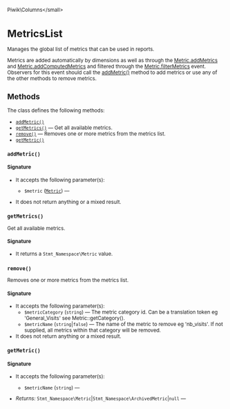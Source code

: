 <small>Piwik\Columns\</small>

MetricsList
===========

Manages the global list of metrics that can be used in reports.

Metrics are added automatically by dimensions as well as through the [Metric.addMetrics](/api-reference/events#metricaddmetrics) and
[Metric.addComputedMetrics](/api-reference/events#metricaddcomputedmetrics) and filtered through the [Metric.filterMetrics](/api-reference/events#metricfiltermetrics) event.
Observers for this event should call the [addMetric()](/api-reference/Piwik/Columns/MetricsList#addmetric) method to add metrics or use any of the other
methods to remove metrics.

Methods
-------

The class defines the following methods:

- [`addMetric()`](#addmetric)
- [`getMetrics()`](#getmetrics) &mdash; Get all available metrics.
- [`remove()`](#remove) &mdash; Removes one or more metrics from the metrics list.
- [`getMetric()`](#getmetric)

<a name="addmetric" id="addmetric"></a>
<a name="addMetric" id="addMetric"></a>
### `addMetric()`

#### Signature

-  It accepts the following parameter(s):
    - `$metric` ([`Metric`](../../Piwik/Plugin/Metric.md)) &mdash;
      
- It does not return anything or a mixed result.

<a name="getmetrics" id="getmetrics"></a>
<a name="getMetrics" id="getMetrics"></a>
### `getMetrics()`

Get all available metrics.

#### Signature

- It returns a `Stmt_Namespace\Metric` value.

<a name="remove" id="remove"></a>
<a name="remove" id="remove"></a>
### `remove()`

Removes one or more metrics from the metrics list.

#### Signature

-  It accepts the following parameter(s):
    - `$metricCategory` (`string`) &mdash;
       The metric category id. Can be a translation token eg 'General_Visits' see Metric::getCategory().
    - `$metricName` (`string`|`false`) &mdash;
       The name of the metric to remove eg 'nb_visits'. If not supplied, all metrics within that category will be removed.
- It does not return anything or a mixed result.

<a name="getmetric" id="getmetric"></a>
<a name="getMetric" id="getMetric"></a>
### `getMetric()`

#### Signature

-  It accepts the following parameter(s):
    - `$metricName` (`string`) &mdash;
      

- *Returns:*  `Stmt_Namespace\Metric`|`Stmt_Namespace\ArchivedMetric`|`null` &mdash;
    

